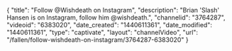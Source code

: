 {
    "title": "Follow @Wishdeath on Instagram",
    "description": "Brian 'Slash' Hansen is on Instagram, follow him @wishdeath.",
    "channelid": "3764287",
    "videoid": "6383020",
    "date_created": "1440611361",
    "date_modified": "1440611361",
    "type": "captivate",
    "layout": "channelVideo",
    "url": "\/fallen\/follow-wishdeath-on-instagram\/3764287-6383020"
}